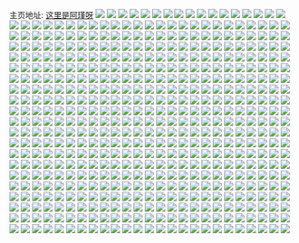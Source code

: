 主页地址: [这里是阿瑾呀](https://weibo.com/u/2440406443) 
![](https://wx4.sinaimg.cn/mw2000/9175a5ably1h9qjaaphgxj21401z44qp.jpg) 
![](https://wx4.sinaimg.cn/mw2000/9175a5ably1h9hlxcjzp9j22c0340e82.jpg) 
![](https://wx4.sinaimg.cn/mw2000/9175a5ably1h9cw4a7tyzj22dp35sb2b.jpg) 
![](https://wx4.sinaimg.cn/mw2000/9175a5ably1h9cw3baog8j22c03401kz.jpg) 
![](https://wx4.sinaimg.cn/mw2000/9175a5ably1h9cw38u7cfj22c03404qr.jpg) 
![](https://wx4.sinaimg.cn/mw2000/9175a5ably1h8oyfk7vwqj22yo1o0npe.jpg) 
![](https://wx4.sinaimg.cn/mw2000/9175a5ably1h8oyfobe2rj22yo1o07wi.jpg) 
![](https://wx4.sinaimg.cn/mw2000/9175a5ably1h7r51zdd4ej21r03401ky.jpg) 
![](https://wx4.sinaimg.cn/mw2000/9175a5ably1h7r51vxqm6j22da35sqvf.jpg) 
![](https://wx4.sinaimg.cn/mw2000/9175a5ably1h7ebsbcbvcj235s23ugoj.jpg) 
![](https://wx4.sinaimg.cn/mw2000/9175a5ably1h7ebsinon4j223u35s43u.jpg) 
![](https://wx4.sinaimg.cn/mw2000/9175a5ably1h7ebzc4gy9j235s23ugwh.jpg) 
![](https://wx4.sinaimg.cn/mw2000/9175a5ably1h7ebsdkpk8j235s23utbr.jpg) 
![](https://wx4.sinaimg.cn/mw2000/9175a5ably1h7ebtlmvvgj23402c0e84.jpg) 
![](https://wx4.sinaimg.cn/mw2000/9175a5ably1h7ebsg6fj4j235s23u0wu.jpg) 
![](https://wx4.sinaimg.cn/mw2000/9175a5ably1h7ebxydqyoj20u00u00uo.jpg) 
![](https://wx4.sinaimg.cn/mw2000/9175a5ably1h7ebtpswoxj21r0340u0x.jpg) 
![](https://wx4.sinaimg.cn/mw2000/9175a5ably1h7ebtjln3sj21l72tpe81.jpg) 
![](https://wx4.sinaimg.cn/mw2000/9175a5ably1h7a6m4lmlsj21qz33yhdu.jpg) 
![](https://wx4.sinaimg.cn/mw2000/9175a5ably1h7a6m2syb5j23402c04qq.jpg) 
![](https://wx4.sinaimg.cn/mw2000/9175a5ably1h7a6m7h8w2j20cn0fo0tz.jpg) 
![](https://wx4.sinaimg.cn/mw2000/9175a5ably1h7a6m75bpjj22dc35su0x.jpg) 
![](https://wx4.sinaimg.cn/mw2000/9175a5ably1h7bdt0252nj23402c0x6q.jpg) 
![](https://wx4.sinaimg.cn/mw2000/9175a5ably1h7a6m84d3qj23401r0qv5.jpg) 
![](https://wx4.sinaimg.cn/mw2000/9175a5ably1h7a6m8k8u3j20v91i9121.jpg) 
![](https://wx4.sinaimg.cn/mw2000/9175a5ably1h7a6mac1cij22yo1o0nah.jpg) 
![](https://wx4.sinaimg.cn/mw2000/9175a5ably1h7a6mb2zp0j21r0340hdu.jpg) 
![](https://wx4.sinaimg.cn/mw2000/9175a5ably1h7bdaouq0gj21pl31j7wi.jpg) 
![](https://wx4.sinaimg.cn/mw2000/9175a5ably1h7a6me14evj21o02yoqfg.jpg) 
![](https://wx4.sinaimg.cn/mw2000/9175a5ably1h7a6mevlkyj21o02yokjm.jpg) 
![](https://wx4.sinaimg.cn/mw2000/9175a5ably1h6j1ytpu5gj21r0340e83.jpg) 
![](https://wx4.sinaimg.cn/mw2000/9175a5ably1h6j1ys3p3aj21kz0t6gve.jpg) 
![](https://wx4.sinaimg.cn/mw2000/9175a5ably1h6j1yvnappj22r422c7wj.jpg) 
![](https://wx4.sinaimg.cn/mw2000/9175a5ably1h60dd7qzfzj21400u0tvj.jpg) 
![](https://wx4.sinaimg.cn/mw2000/9175a5ably1h60clb55ooj20u00jygqo.jpg) 
![](https://wx4.sinaimg.cn/mw2000/9175a5ably1h60dabykfaj20o20ept8z.jpg) 
![](https://wx4.sinaimg.cn/mw2000/9175a5ably1h540n9v6rwj22a52a5npe.jpg) 
![](https://wx4.sinaimg.cn/mw2000/9175a5ably1h540n93wtcj2236236b2a.jpg) 
![](https://wx4.sinaimg.cn/mw2000/9175a5ably1h2vj35nkfvj23402c0e83.jpg) 
![](https://wx4.sinaimg.cn/mw2000/9175a5ably1h2vj3a0zixj21r0340hdu.jpg) 
![](https://wx4.sinaimg.cn/mw2000/9175a5ably1h2vj3befaaj23401r0npe.jpg) 
![](https://wx4.sinaimg.cn/mw2000/9175a5ably1h2vj3cce0uj23401r0e82.jpg) 
![](https://wx4.sinaimg.cn/mw2000/9175a5ably1h2iin2co3pj233223ox6p.jpg) 
![](https://wx4.sinaimg.cn/mw2000/9175a5ably1h2iin5bqc6j21sm10cnjx.jpg) 
![](https://wx4.sinaimg.cn/mw2000/9175a5ably1h0vjqnbj7dj23401r0x6r.jpg) 
![](https://wx4.sinaimg.cn/mw2000/9175a5ably1h0nqjua0k8j21hc0u0k29.jpg) 
![](https://wx4.sinaimg.cn/mw2000/9175a5ably1gylftzjcrsj22zg28lu10.jpg) 
![](https://wx4.sinaimg.cn/mw2000/9175a5ably1gylbhzynd7j23401r0npe.jpg) 
![](https://wx4.sinaimg.cn/mw2000/9175a5ably1gypscirjafj21xa340x6r.jpg) 
![](https://wx4.sinaimg.cn/mw2000/9175a5ably1gynmbuias8j215u1vohdt.jpg) 
![](https://wx4.sinaimg.cn/mw2000/9175a5ably1gynmd14kp2j215u1vokjl.jpg) 
![](https://wx4.sinaimg.cn/mw2000/9175a5ably1gynmdlsookj22yo1o0e83.jpg) 
![](https://wx4.sinaimg.cn/mw2000/9175a5ably1gynmdmgf41j21471x84qp.jpg) 
![](https://wx4.sinaimg.cn/mw2000/9175a5ably1gynmdjiqopj22mf2y7u10.jpg) 
![](https://wx4.sinaimg.cn/mw2000/9175a5ably1gypsfkia76j20u02ui7wh.jpg) 
![](https://wx4.sinaimg.cn/mw2000/9175a5abgy1gxpkr7ref5j22yo1o0x6p.jpg) 
![](https://wx4.sinaimg.cn/mw2000/9175a5abgy1gxps887e53j22c0340u0y.jpg) 
![](https://wx4.sinaimg.cn/mw2000/9175a5abgy1gxpsu73e4ij23401r0e81.jpg) 
![](https://wx4.sinaimg.cn/mw2000/9175a5ably1gx9tgmrt09j21lm2nmnpe.jpg) 
![](https://wx4.sinaimg.cn/mw2000/9175a5ably1gx9tlbarm1j21jh2qm4qq.jpg) 
![](https://wx4.sinaimg.cn/mw2000/9175a5ably1gx7jsfoozhj22c033zqv8.jpg) 
![](https://wx4.sinaimg.cn/mw2000/9175a5ably1gx7jstkdy9j22c0340hdw.jpg) 
![](https://wx4.sinaimg.cn/mw2000/9175a5ably1gx7jt18101j235s1s11kz.jpg) 
![](https://wx4.sinaimg.cn/mw2000/9175a5ably1gx7jsxp9hmj235s1s1e83.jpg) 
![](https://wx4.sinaimg.cn/mw2000/9175a5ably1gx7jtm3cpaj235s1s1kjn.jpg) 
![](https://wx4.sinaimg.cn/mw2000/9175a5ably1gx7jtfn4skj235s1s1npf.jpg) 
![](https://wx4.sinaimg.cn/mw2000/9175a5ably1gx7jt534gaj235s1s1qv7.jpg) 
![](https://wx4.sinaimg.cn/mw2000/9175a5ably1gx7jszaqgdj235s1s1qv6.jpg) 
![](https://wx4.sinaimg.cn/mw2000/9175a5ably1gx7jt305dyj235s1s1x6r.jpg) 
![](https://wx4.sinaimg.cn/mw2000/9175a5ably1gx7juaxmzlj24tc2pk4qs.jpg) 
![](https://wx4.sinaimg.cn/mw2000/9175a5ably1gx7jt8zbx5j24tc2pke84.jpg) 
![](https://wx4.sinaimg.cn/mw2000/9175a5ably1gx7jvrpdk8j23402c0b2d.jpg) 
![](https://wx4.sinaimg.cn/mw2000/9175a5ably1gwyb3vvdeaj22c0340x6q.jpg) 
![](https://wx4.sinaimg.cn/mw2000/9175a5ably1gwyb3ps7glj22c03401kz.jpg) 
![](https://wx4.sinaimg.cn/mw2000/9175a5ably1gwyb3rs35fj22c0340npe.jpg) 
![](https://wx4.sinaimg.cn/mw2000/9175a5ably1gwyb3tegpyj22o9207qv5.jpg) 
![](https://wx4.sinaimg.cn/mw2000/9175a5ably1gwflteg0ptj22yo1o0npf.jpg) 
![](https://wx4.sinaimg.cn/mw2000/9175a5ably1gwfltnhbnpj22yo1o0b2b.jpg) 
![](https://wx4.sinaimg.cn/mw2000/9175a5ably1gwfltug4hxj22yo1o0b2b.jpg) 
![](https://wx4.sinaimg.cn/mw2000/9175a5ably1gwflu577iwj22yo1o0qv7.jpg) 
![](https://wx4.sinaimg.cn/mw2000/9175a5ably1gwflua8vjcj21o01o04qq.jpg) 
![](https://wx4.sinaimg.cn/mw2000/9175a5ably1gwflutd3boj22c0340b2c.jpg) 
![](https://wx4.sinaimg.cn/mw2000/9175a5ably1gw6x9xblg5j22yo1o0e83.jpg) 
![](https://wx4.sinaimg.cn/mw2000/9175a5ably1gw6x9d3g8aj222o340u0z.jpg) 
![](https://wx4.sinaimg.cn/mw2000/9175a5ably1gw6xa43rnbj22yo1o0u0y.jpg) 
![](https://wx4.sinaimg.cn/mw2000/9175a5ably1gw6xalhdfwj224e25qkjm.jpg) 
![](https://wx4.sinaimg.cn/mw2000/002F9Hcfly1gv6k65gsvhj61hc0u0tk202.jpg) 
![](https://wx4.sinaimg.cn/mw2000/002F9Hcfly1gv6k66u94ej61hc0u07ex02.jpg) 
![](https://wx4.sinaimg.cn/mw2000/002F9Hcfly1gv6k694osfj60u01hcwuu02.jpg) 
![](https://wx4.sinaimg.cn/mw2000/002F9Hcfly1gv6k6daoxfj61hc0u0duc02.jpg) 
![](https://wx4.sinaimg.cn/mw2000/002F9Hcfly1gv6k6ac9i9j61cr0u0h5c02.jpg) 
![](https://wx4.sinaimg.cn/mw2000/002F9Hcfly1gv6k6f6ww4j61hc0u0k5w02.jpg) 
![](https://wx4.sinaimg.cn/mw2000/002F9Hcfly1gv6k6h74vtj61hc0u0al602.jpg) 
![](https://wx4.sinaimg.cn/mw2000/002F9Hcfly1gv6k6iwwzuj61hc0u0qiz02.jpg) 
![](https://wx4.sinaimg.cn/mw2000/002F9Hcfly1gv6k6avilij61hc0u0n4w02.jpg) 
![](https://wx4.sinaimg.cn/mw2000/002F9Hcfly1guvf3zrw58j60u0140qhe02.jpg) 
![](https://wx4.sinaimg.cn/mw2000/002F9Hcfly1guvf41dq8zj60u01404ar02.jpg) 
![](https://wx4.sinaimg.cn/mw2000/002F9Hcfly1guvf457llfj60u0140gxo02.jpg) 
![](https://wx4.sinaimg.cn/mw2000/002F9Hcfly1guvf4602nlj60u00zatn702.jpg) 
![](https://wx4.sinaimg.cn/mw2000/002F9Hcfly1guvf4845o1j61760u0gyo02.jpg) 
![](https://wx4.sinaimg.cn/mw2000/002F9Hcfly1guvf4gb69cj61hc0u0anh02.jpg) 
![](https://wx4.sinaimg.cn/mw2000/002F9Hcfly1gut5u9352rj63401r0hdu02.jpg) 
![](https://wx4.sinaimg.cn/mw2000/002F9Hcfly1gut5uyz2dlj61r0340kjn02.jpg) 
![](https://wx4.sinaimg.cn/mw2000/002F9Hcfly1gut5uby3r8j60o01hch4y02.jpg) 
![](https://wx4.sinaimg.cn/mw2000/002F9Hcfly1gut5v3fqixj63401r0b2a02.jpg) 
![](https://wx4.sinaimg.cn/mw2000/002F9Hcfly1gurn01sobpj60u00u0wlc02.jpg) 
![](https://wx4.sinaimg.cn/mw2000/002F9Hcfly1guklsiuftbj61kw0w04qp02.jpg) 
![](https://wx4.sinaimg.cn/mw2000/002F9Hcfly1guklsxwacgj61kw0w04qp02.jpg) 
![](https://wx4.sinaimg.cn/mw2000/002F9Hcfly1guklsoybkbj61kw0w0b0602.jpg) 
![](https://wx4.sinaimg.cn/mw2000/002F9Hcfly1guklso1h3kj61kw0w01kx02.jpg) 
![](https://wx4.sinaimg.cn/mw2000/002F9Hcfly1guklsk0ft6j61kw0w0x2o02.jpg) 
![](https://wx4.sinaimg.cn/mw2000/002F9Hcfly1guklsm070lj61kw0w04o902.jpg) 
![](https://wx4.sinaimg.cn/mw2000/002F9Hcfly1guklt23g9vj60w01kwdzb02.jpg) 
![](https://wx4.sinaimg.cn/mw2000/002F9Hcfly1guklssjzrpj63401h0kjm02.jpg) 
![](https://wx4.sinaimg.cn/mw2000/002F9Hcfly1guklshc4c1j61kw0w07pe02.jpg) 
![](https://wx4.sinaimg.cn/mw2000/002F9Hcfly1guklsmqqrxj60w01kw1kx02.jpg) 
![](https://wx4.sinaimg.cn/mw2000/002F9Hcfly1guklsul6fpj61kw0w04qp02.jpg) 
![](https://wx4.sinaimg.cn/mw2000/002F9Hcfly1guklsvpoc4j61kw0w01kx02.jpg) 
![](https://wx4.sinaimg.cn/mw2000/002F9Hcfly1guklswv3ryj61kw0w01kx02.jpg) 
![](https://wx4.sinaimg.cn/mw2000/002F9Hcfly1guklsysazdj60ur1iokfk02.jpg) 
![](https://wx4.sinaimg.cn/mw2000/002F9Hcfly1guklt0bhicj61kw0w07wh02.jpg) 
![](https://wx4.sinaimg.cn/mw2000/002F9Hcfly1guklt8mbntj630m1p3u0z02.jpg) 
![](https://wx4.sinaimg.cn/mw2000/002F9Hcfly1gu02vnqdcoj62c02c0hdu02.jpg) 
![](https://wx4.sinaimg.cn/mw2000/9175a5ably1gthastw92ej20u00u0do4.jpg) 
![](https://wx4.sinaimg.cn/mw2000/9175a5ably1gthasuyry7j20u00u012x.jpg) 
![](https://wx4.sinaimg.cn/mw2000/9175a5ably1gtdbdd44iwj22d1340npg.jpg) 
![](https://wx4.sinaimg.cn/mw2000/9175a5ably1gtdbdiesh2j21r0340kjm.jpg) 
![](https://wx4.sinaimg.cn/mw2000/9175a5ably1gtdbelr01ej22bb2bbhdu.jpg) 
![](https://wx4.sinaimg.cn/mw2000/9175a5ably1gtdber5xduj23401r0u0y.jpg) 
![](https://wx4.sinaimg.cn/mw2000/9175a5ably1gtdbchx2mfj22bd2bdkbs.jpg) 
![](https://wx4.sinaimg.cn/mw2000/9175a5ably1gtdbeu9d4ej23401r0b29.jpg) 
![](https://wx4.sinaimg.cn/mw2000/9175a5ably1gtdbge8n9pj22c0340x6p.jpg) 
![](https://wx4.sinaimg.cn/mw2000/9175a5ably1gtdbeevrzuj223t35sb2c.jpg) 
![](https://wx4.sinaimg.cn/mw2000/9175a5ably1gtdbg99v43j2340340kjo.jpg) 
![](https://wx4.sinaimg.cn/mw2000/9175a5ably1gt0ic0f619j22lv35s7wi.jpg) 
![](https://wx4.sinaimg.cn/mw2000/9175a5ably1gt0ibeegx7j22ke340hdu.jpg) 
![](https://wx4.sinaimg.cn/mw2000/9175a5ably1gt0iakrmfsj22ke3404qq.jpg) 
![](https://wx4.sinaimg.cn/mw2000/9175a5ably1gsz6ffbuvsj2340340kjo.jpg) 
![](https://wx4.sinaimg.cn/mw2000/9175a5ably1gsofi7rsgxj22yo1o0qv7.jpg) 
![](https://wx4.sinaimg.cn/mw2000/9175a5ably1gsjdxodil7j23401r0u0x.jpg) 
![](https://wx4.sinaimg.cn/mw2000/9175a5ably1gsjdxmyatfj23401r04qq.jpg) 
![](https://wx4.sinaimg.cn/mw2000/9175a5ably1gs2wthmln8j22bb332u11.jpg) 
![](https://wx4.sinaimg.cn/mw2000/9175a5ably1gs2wtke775j22bb332kjr.jpg) 
![](https://wx4.sinaimg.cn/mw2000/9175a5ably1gs2wtl70fyj20u0140tmz.jpg) 
![](https://wx4.sinaimg.cn/mw2000/9175a5ably1gs2wtmnftfj22rr1uihdx.jpg) 
![](https://wx4.sinaimg.cn/mw2000/9175a5ably1gs2wteupsxj22bb332u14.jpg) 
![](https://wx4.sinaimg.cn/mw2000/9175a5ably1gs2wtpqcahj23332bbnpj.jpg) 
![](https://wx4.sinaimg.cn/mw2000/9175a5ably1gs2wwnijyqj22c0340he7.jpg) 
![](https://wx4.sinaimg.cn/mw2000/9175a5ably1gs2wwilqsij22c0340e8h.jpg) 
![](https://wx4.sinaimg.cn/mw2000/9175a5ably1gs2wx75ruxj22bb332hdx.jpg) 
![](https://wx4.sinaimg.cn/mw2000/9175a5ably1gruscxivlwj21hc0u044b.jpg) 
![](https://wx4.sinaimg.cn/mw2000/9175a5ably1grd2qx8cb1j21hc0u0k3v.jpg) 
![](https://wx4.sinaimg.cn/mw2000/002F9Hcfly1grd2r2x7m1j61hc0u045x02.jpg) 
![](https://wx4.sinaimg.cn/mw2000/9175a5ably1grd2r3rs4uj21hc0u0dsz.jpg) 
![](https://wx4.sinaimg.cn/mw2000/9175a5ably1grd2tlpexyj20u0140qce.jpg) 
![](https://wx4.sinaimg.cn/mw2000/002F9Hcfly1gr42yxkxm7j60ao0bowfo02.jpg) 
![](https://wx4.sinaimg.cn/mw2000/9175a5ably1gqyimeiojhj22c03407wj.jpg) 
![](https://wx4.sinaimg.cn/mw2000/9175a5ably1gqyim5juo8j22c02x01ky.jpg) 
![](https://wx4.sinaimg.cn/mw2000/9175a5ably1gqrkfhjvejj22wf2aqhdu.jpg) 
![](https://wx4.sinaimg.cn/mw2000/9175a5ably1gqqdbvoevmj20qg13z7wh.jpg) 
![](https://wx4.sinaimg.cn/mw2000/9175a5ably1gqmtgx02z1j22c0340b2i.jpg) 
![](https://wx4.sinaimg.cn/mw2000/9175a5ably1ggyqsg70g1j219a0tynpd.jpg) 
![](https://wx4.sinaimg.cn/mw2000/9175a5ably1ggyqunkz9rj20u0134e82.jpg) 
![](https://wx4.sinaimg.cn/mw2000/9175a5abgy1gf14p4f2f4j23401r04qs.jpg) 
![](https://wx4.sinaimg.cn/mw2000/9175a5ably1ged75qj56fj23401r0qv5.jpg) 
![](https://wx4.sinaimg.cn/mw2000/9175a5ably1ged75ss2tbj21r03407wi.jpg) 
![](https://wx4.sinaimg.cn/mw2000/9175a5ably1ged75uhnryj23401r0kjm.jpg) 
![](https://wx4.sinaimg.cn/mw2000/9175a5ably1ged75x9gqqj22yo1o0x6p.jpg) 
![](https://wx4.sinaimg.cn/mw2000/9175a5ably1ged75w1pcbj21r03404qq.jpg) 
![](https://wx4.sinaimg.cn/mw2000/9175a5ably1ged75yahzuj21o02yox6p.jpg) 
![](https://wx4.sinaimg.cn/mw2000/9175a5ably1ged75zeb8zj21r03407wi.jpg) 
![](https://wx4.sinaimg.cn/mw2000/9175a5ably1ged7bqbal4j20v91vonpi.jpg) 
![](https://wx4.sinaimg.cn/mw2000/9175a5ably1ged761h0gkj23401r0x6q.jpg) 
![](https://wx4.sinaimg.cn/mw2000/9175a5ably1ged7bktuzmj21r0340x6q.jpg) 
![](https://wx4.sinaimg.cn/mw2000/9175a5abgy1gdi1ne8713j22iz1f64qp.jpg) 
![](https://wx4.sinaimg.cn/mw2000/9175a5abgy1gdi1neu77lj20v90hl78a.jpg) 
![](https://wx4.sinaimg.cn/mw2000/9175a5abgy1gdi1nf9rk1j20v90hlae2.jpg) 
![](https://wx4.sinaimg.cn/mw2000/9175a5abgy1gdi1nftgvgj20v90hi0wx.jpg) 
![](https://wx4.sinaimg.cn/mw2000/9175a5abgy1gcwqs50oqtj23401r0x6q.jpg) 
![](https://wx4.sinaimg.cn/mw2000/9175a5abgy1gcmsasr6gfj20v90hmdno.jpg) 
![](https://wx4.sinaimg.cn/mw2000/9175a5abgy1gc3638g17qj21nl27hu0y.jpg) 
![](https://wx4.sinaimg.cn/mw2000/9175a5abgy1gc3632cqb2j22c03401ky.jpg) 
![](https://wx4.sinaimg.cn/mw2000/9175a5abgy1gc36352levj22c0340qv7.jpg) 
![](https://wx4.sinaimg.cn/mw2000/9175a5abgy1gc3636zt5fj22c0340x6p.jpg) 
![](https://wx4.sinaimg.cn/mw2000/9175a5abgy1gbsuvnicdrj22c02c0npe.jpg) 
![](https://wx4.sinaimg.cn/mw2000/9175a5abgy1gbsutz75kjj20v913ik2y.jpg) 
![](https://wx4.sinaimg.cn/mw2000/9175a5abgy1gbsuu086s0j21401o07wh.jpg) 
![](https://wx4.sinaimg.cn/mw2000/9175a5abgy1gbqeuxfrsgj233m1qs1kz.jpg) 
![](https://wx4.sinaimg.cn/mw2000/9175a5abgy1gbqeuvy4ddj21zk149hdv.jpg) 
![](https://wx4.sinaimg.cn/mw2000/9175a5abgy1gbqeuu8yq8j23282ao4qr.jpg) 
![](https://wx4.sinaimg.cn/mw2000/9175a5abgy1gbj5iz4bwfj23401r0npf.jpg) 
![](https://wx4.sinaimg.cn/mw2000/9175a5abgy1gbj5ix6yb3j23401r0x6t.jpg) 
![](https://wx4.sinaimg.cn/mw2000/9175a5abgy1gbj5n37fhwj20lx0kwtaq.jpg) 
![](https://wx4.sinaimg.cn/mw2000/9175a5abgy1gbj5iv1mv7j22ud267kjm.jpg) 
![](https://wx4.sinaimg.cn/mw2000/9175a5abgy1gbj5j0wob1j22c02c0qv6.jpg) 
![](https://wx4.sinaimg.cn/mw2000/9175a5abgy1gbj5nxfnjuj22c02c04qq.jpg) 
![](https://wx4.sinaimg.cn/mw2000/9175a5abgy1gbg3v23u35j23401r0npd.jpg) 
![](https://wx4.sinaimg.cn/mw2000/9175a5abgy1gbg3uxos4tj22zu1mt7wh.jpg) 
![](https://wx4.sinaimg.cn/mw2000/9175a5abgy1gbg3uzcmgmj23401r0kjm.jpg) 
![](https://wx4.sinaimg.cn/mw2000/9175a5abgy1gbg3v0yvl9j23401r07wi.jpg) 
![](https://wx4.sinaimg.cn/mw2000/9175a5ably1gb7uz7ao9bj20u01hcqig.jpg) 
![](https://wx4.sinaimg.cn/mw2000/9175a5abgy1galwfkth9aj20v912yb2a.jpg) 
![](https://wx4.sinaimg.cn/mw2000/9175a5abgy1gajduw54l5j22c02x0qv5.jpg) 
![](https://wx4.sinaimg.cn/mw2000/9175a5abgy1gajduxpzagj21ca1sg4qr.jpg) 
![](https://wx4.sinaimg.cn/mw2000/9175a5abgy1gajduyp2fdj21w01w0hdt.jpg) 
![](https://wx4.sinaimg.cn/mw2000/9175a5abgy1gajduzgd52j20u018wk23.jpg) 
![](https://wx4.sinaimg.cn/mw2000/9175a5abgy1gajdv0hi4lj20tw140hdt.jpg) 
![](https://wx4.sinaimg.cn/mw2000/9175a5abgy1gajdxb5a4kj22ig1dyx6q.jpg) 
![](https://wx4.sinaimg.cn/mw2000/9175a5abgy1gajdx9jyu1j23401r0kjm.jpg) 
![](https://wx4.sinaimg.cn/mw2000/9175a5abgy1gajdxe9c2pj22yo1o04qq.jpg) 
![](https://wx4.sinaimg.cn/mw2000/9175a5abgy1gajdxc67p2j22yo1o0qv5.jpg) 
![](https://wx4.sinaimg.cn/mw2000/9175a5abgy1gagror7t68j21x01621kx.jpg) 
![](https://wx4.sinaimg.cn/mw2000/9175a5abgy1gagrostnu9j230m29ge82.jpg) 
![](https://wx4.sinaimg.cn/mw2000/9175a5abgy1gagrp2badjj23401r0qv6.jpg) 
![](https://wx4.sinaimg.cn/mw2000/9175a5abgy1gagrq5srabj21p230knpd.jpg) 
![](https://wx4.sinaimg.cn/mw2000/9175a5abgy1gagrov6ejcj23401r0hdw.jpg) 
![](https://wx4.sinaimg.cn/mw2000/9175a5abgy1gagrp341z0j20v90hm44k.jpg) 
![](https://wx4.sinaimg.cn/mw2000/9175a5abgy1gagroxydabj22hq1nznpe.jpg) 
![](https://wx4.sinaimg.cn/mw2000/9175a5abgy1gagrozl7s3j22c03404qq.jpg) 
![](https://wx4.sinaimg.cn/mw2000/9175a5abgy1gagrzf1gbmj21hn1v3nea.jpg) 
![](https://wx4.sinaimg.cn/mw2000/9175a5abgy1g9vortzy58j20v91vo7wk.jpg) 
![](https://wx4.sinaimg.cn/mw2000/9175a5abgy1g9vorvz25ej20v91vo4qs.jpg) 
![](https://wx4.sinaimg.cn/mw2000/9175a5abgy1g9stxsm246j20u00gddgy.jpg) 
![](https://wx4.sinaimg.cn/mw2000/9175a5abgy1g9qu052u99j22jm1u21ky.jpg) 
![](https://wx4.sinaimg.cn/mw2000/9175a5abgy1g94ywsw7umj23401r0x6q.jpg) 
![](https://wx4.sinaimg.cn/mw2000/9175a5abgy1g90611o1x1j256o3fnheb.jpg) 
![](https://wx4.sinaimg.cn/mw2000/9175a5abgy1g9060ozlrbj256o3fn1lb.jpg) 
![](https://wx4.sinaimg.cn/mw2000/9175a5abgy1g9060t7xzzj249j2pbx6v.jpg) 
![](https://wx4.sinaimg.cn/mw2000/9175a5abgy1g9060uysaxj21sb3jt7wi.jpg) 
![](https://wx4.sinaimg.cn/mw2000/9175a5abgy1g9061kt02ij23401r0qou.jpg) 
![](https://wx4.sinaimg.cn/mw2000/9175a5abgy1g9060w9ic5j21s93jxe82.jpg) 
![](https://wx4.sinaimg.cn/mw2000/9175a5abgy1g906189edbj256o3fn4r7.jpg) 
![](https://wx4.sinaimg.cn/mw2000/9175a5abgy1g9061ddz8ej256o3fn1la.jpg) 
![](https://wx4.sinaimg.cn/mw2000/9175a5abgy1g9061j16zuj256o3fnhe5.jpg) 
![](https://wx4.sinaimg.cn/mw2000/9175a5abgy1g9061qw0qrj23401r0b2e.jpg) 
![](https://wx4.sinaimg.cn/mw2000/9175a5abgy1g9061sv0gpj23401r0kjm.jpg) 
![](https://wx4.sinaimg.cn/mw2000/9175a5abgy1g9061o6vooj23401r0x6q.jpg) 
![](https://wx4.sinaimg.cn/mw2000/9175a5abgy1g9061mfc89j23401r0qv7.jpg) 
![](https://wx4.sinaimg.cn/mw2000/9175a5abgy1g9062136s7j23401r0npe.jpg) 
![](https://wx4.sinaimg.cn/mw2000/9175a5abgy1g9061u9kotj22tk206b2a.jpg) 
![](https://wx4.sinaimg.cn/mw2000/9175a5abgy1g9061ynezjj22yo1o07wi.jpg) 
![](https://wx4.sinaimg.cn/mw2000/9175a5abgy1g9061vu8h0j22yo1o0qv6.jpg) 
![](https://wx4.sinaimg.cn/mw2000/9175a5abgy1g9061xeubyj22yo1o04qq.jpg) 
![](https://wx4.sinaimg.cn/mw2000/9175a5abgy1g8uk1ibu9nj23401r0u0y.jpg) 
![](https://wx4.sinaimg.cn/mw2000/9175a5abgy1g8uk1j6ihhj21r03407wh.jpg) 
![](https://wx4.sinaimg.cn/mw2000/9175a5abgy1g8uk1kvv6hj23401r0kjm.jpg) 
![](https://wx4.sinaimg.cn/mw2000/9175a5abgy1g8t599iouxj23402c0hdv.jpg) 
![](https://wx4.sinaimg.cn/mw2000/9175a5abgy1g8t59bjfosj23402c0x6r.jpg) 
![](https://wx4.sinaimg.cn/mw2000/9175a5abgy1g8t59cxbcqj22zv28wkjm.jpg) 
![](https://wx4.sinaimg.cn/mw2000/9175a5abgy1g8t59g96nzj21r026zb2a.jpg) 
![](https://wx4.sinaimg.cn/mw2000/9175a5abgy1g8t5amv59zj21hc0u0b2a.jpg) 
![](https://wx4.sinaimg.cn/mw2000/9175a5abgy1g8t59f4uqhj23401r0kjm.jpg) 
![](https://wx4.sinaimg.cn/mw2000/9175a5abgy1g8t59h663sj23401r0npd.jpg) 
![](https://wx4.sinaimg.cn/mw2000/9175a5abgy1g8t59hwu5nj23401r04qp.jpg) 
![](https://wx4.sinaimg.cn/mw2000/9175a5abgy1g8t59jx7sej23401r0b2c.jpg) 
![](https://wx4.sinaimg.cn/mw2000/9175a5ably1g8kt3eem6bj21400u0du0.jpg) 
![](https://wx4.sinaimg.cn/mw2000/9175a5ably1g8kt3f4fzij20u0140do5.jpg) 
![](https://wx4.sinaimg.cn/mw2000/9175a5ably1g8kt4wx5z5j20ku0fcn1s.jpg) 
![](https://wx4.sinaimg.cn/mw2000/9175a5abgy1g8ixdwfk47j23401r0npg.jpg) 
![](https://wx4.sinaimg.cn/mw2000/9175a5abgy1g8ixdt2l01j22c0340kjl.jpg) 
![](https://wx4.sinaimg.cn/mw2000/9175a5ably1g8eru4fc0gj20u0140n5u.jpg) 
![](https://wx4.sinaimg.cn/mw2000/9175a5abgy1g827yiwn26j21920u016c.jpg) 
![](https://wx4.sinaimg.cn/mw2000/9175a5abgy1g827yjiyhbj213y0u0tgn.jpg) 
![](https://wx4.sinaimg.cn/mw2000/9175a5abgy1g827yjwocyj20hs0m70u9.jpg) 
![](https://wx4.sinaimg.cn/mw2000/9175a5abgy1g827yi86htj213016uk1t.jpg) 
![](https://wx4.sinaimg.cn/mw2000/9175a5abgy1g7t8xs3ct7j21w02iokjl.jpg) 
![](https://wx4.sinaimg.cn/mw2000/9175a5abgy1g7t94s2uvtj21g20yhqbr.jpg) 
![](https://wx4.sinaimg.cn/mw2000/9175a5abgy1g6mdbvlnnrj21o01o0npd.jpg) 
![](https://wx4.sinaimg.cn/mw2000/9175a5abgy1g6mdbwp4kfj21o01o0qv5.jpg) 
![](https://wx4.sinaimg.cn/mw2000/9175a5abgy1g6mdc00tjrj21o01o04qp.jpg) 
![](https://wx4.sinaimg.cn/mw2000/9175a5abgy1g6mdbxp0moj22801o0kjl.jpg) 
![](https://wx4.sinaimg.cn/mw2000/9175a5abgy1g6mdbun2c6j22801o01ky.jpg) 
![](https://wx4.sinaimg.cn/mw2000/9175a5abgy1g6mdbz5vuvj21sg1cc000.jpg) 
![](https://wx4.sinaimg.cn/mw2000/9175a5ably1g6deoijlejj20u00u0gtm.jpg) 
![](https://wx4.sinaimg.cn/mw2000/9175a5ably1g6deofhxzvj20u00u047t.jpg) 
![](https://wx4.sinaimg.cn/mw2000/9175a5ably1g6deoramitj20u00u0woa.jpg) 
![](https://wx4.sinaimg.cn/mw2000/9175a5ably1g6dep5bvzyj20u00u0wn0.jpg) 
![](https://wx4.sinaimg.cn/mw2000/9175a5ably1g6depd9s8bj20u00u0dte.jpg) 
![](https://wx4.sinaimg.cn/mw2000/9175a5ably1g6dep0ngfwj20u01401ak.jpg) 
![](https://wx4.sinaimg.cn/mw2000/9175a5ably1g6depguznwj20da0jtmzi.jpg) 
![](https://wx4.sinaimg.cn/mw2000/9175a5ably1g6depjw8p7j20da0jtacg.jpg) 
![](https://wx4.sinaimg.cn/mw2000/9175a5ably1g6depkx2hfj20da0jtdi9.jpg) 
![](https://wx4.sinaimg.cn/mw2000/9175a5abgy1g61hnppylij22o82o8npd.jpg) 
![](https://wx4.sinaimg.cn/mw2000/9175a5abgy1g5w0ltivg9j23402c0u0x.jpg) 
![](https://wx4.sinaimg.cn/mw2000/9175a5abgy1g5w0luxnl4j22tq248x6p.jpg) 
![](https://wx4.sinaimg.cn/mw2000/9175a5abgy1g5w0lwv1k2j23402c07wi.jpg) 
![](https://wx4.sinaimg.cn/mw2000/9175a5abgy1g5w0lzhg77j22c03404qr.jpg) 
![](https://wx4.sinaimg.cn/mw2000/9175a5abgy1g5w0m1xaaij23402c0u0y.jpg) 
![](https://wx4.sinaimg.cn/mw2000/9175a5abgy1g5w0m31glkj225w1mc4qp.jpg) 
![](https://wx4.sinaimg.cn/mw2000/9175a5abgy1g5w0m67zi0j23402c0hdw.jpg) 
![](https://wx4.sinaimg.cn/mw2000/9175a5abgy1g5w0m98uf2j22c03404qs.jpg) 
![](https://wx4.sinaimg.cn/mw2000/9175a5abgy1g5w0mmvruoj22c0340hdv.jpg) 
![](https://wx4.sinaimg.cn/mw2000/9175a5ably1g5rc0n34yoj21410u0djm.jpg) 
![](https://wx4.sinaimg.cn/mw2000/9175a5abgy1g5q1wpn3whj20ku0gyn5x.jpg) 
![](https://wx4.sinaimg.cn/mw2000/9175a5abgy1g5q1wodiq7j219ocn01lf.jpg) 
![](https://wx4.sinaimg.cn/mw2000/9175a5abgy1g5q1wquro7j23402c01l0.jpg) 
![](https://wx4.sinaimg.cn/mw2000/9175a5abgy1g5ghgvnvn7j21z4140nmq.jpg) 
![](https://wx4.sinaimg.cn/mw2000/9175a5abgy1g5ghi5januj21z41401if.jpg) 
![](https://wx4.sinaimg.cn/mw2000/9175a5abgy1g5ghgwtwrrj23402c0hdu.jpg) 
![](https://wx4.sinaimg.cn/mw2000/9175a5abgy1g5ghh23twoj22c0340hdu.jpg) 
![](https://wx4.sinaimg.cn/mw2000/9175a5abgy1g5ghgyi3jxj23402c0kjn.jpg) 
![](https://wx4.sinaimg.cn/mw2000/9175a5abgy1g5ghgvza2jj21sg1cch8f.jpg) 
![](https://wx4.sinaimg.cn/mw2000/9175a5abgy1g5ghgzcshcj23402c0b2a.jpg) 
![](https://wx4.sinaimg.cn/mw2000/9175a5abgy1g5ghh177ejj23402c0b2a.jpg) 
![](https://wx4.sinaimg.cn/mw2000/9175a5abgy1g5ghh0a46ij22tq248x6p.jpg) 
![](https://wx4.sinaimg.cn/mw2000/9175a5abgy1g5by5v7qyaj20u0140e81.jpg) 
![](https://wx4.sinaimg.cn/mw2000/9175a5abgy1g54fcle45fj22ds1sgkjl.jpg) 
![](https://wx4.sinaimg.cn/mw2000/9175a5abgy1g54fcmakb1j22ds1sgnpd.jpg) 
![](https://wx4.sinaimg.cn/mw2000/9175a5abgy1g54fco8vdhj22ds1sgnpd.jpg) 
![](https://wx4.sinaimg.cn/mw2000/9175a5abgy1g54fcr130hj23402c0b29.jpg) 
![](https://wx4.sinaimg.cn/mw2000/9175a5abgy1g54ff7li5fj23402c0b2a.jpg) 
![](https://wx4.sinaimg.cn/mw2000/9175a5abgy1g54fcp9riyj22c02c0qv5.jpg) 
![](https://wx4.sinaimg.cn/mw2000/9175a5abgy1g50jiyxi36j23402c0x6q.jpg) 
![](https://wx4.sinaimg.cn/mw2000/9175a5abgy1g50jimvnw9j22c0340kjl.jpg) 
![](https://wx4.sinaimg.cn/mw2000/9175a5abgy1g50jillpn8j224p2qdhdu.jpg) 
![](https://wx4.sinaimg.cn/mw2000/9175a5abgy1g50jik71k1j22c0340qv6.jpg) 
![](https://wx4.sinaimg.cn/mw2000/9175a5abgy1g50jiqum16j22c0340qv8.jpg) 
![](https://wx4.sinaimg.cn/mw2000/9175a5abgy1g50jioao5wj22c03404qr.jpg) 
![](https://wx4.sinaimg.cn/mw2000/9175a5abgy1g50jk618agj22tq248npd.jpg) 
![](https://wx4.sinaimg.cn/mw2000/9175a5abgy1g50jiryf7pj22c0340x6q.jpg) 
![](https://wx4.sinaimg.cn/mw2000/9175a5abgy1g50jixiht8j23402c0he2.jpg) 
![](https://wx4.sinaimg.cn/mw2000/9175a5abgy1g4rox7j42wj21o02yoqv6.jpg) 
![](https://wx4.sinaimg.cn/mw2000/9175a5abgy1g4rox8k76jj21o02yo4qq.jpg) 
![](https://wx4.sinaimg.cn/mw2000/9175a5abgy1g4rox9qc2bj21o02yox6p.jpg) 
![](https://wx4.sinaimg.cn/mw2000/9175a5abgy1g4lyybbaw1j22c03407wj.jpg) 
![](https://wx4.sinaimg.cn/mw2000/9175a5abgy1g4lyymreolj22c0340npe.jpg) 
![](https://wx4.sinaimg.cn/mw2000/9175a5abgy1g4lz14jcpzj22bc334qv6.jpg) 
![](https://wx4.sinaimg.cn/mw2000/9175a5abgy1g4lyycs7rxj22c0340kjn.jpg) 
![](https://wx4.sinaimg.cn/mw2000/9175a5abgy1g4lyy6u4dfj23402c0hdu.jpg) 
![](https://wx4.sinaimg.cn/mw2000/9175a5abgy1g4lz1ywukcj22c0340u0y.jpg) 
![](https://wx4.sinaimg.cn/mw2000/9175a5abgy1g4lyy8lvo7j22zs26u4qr.jpg) 
![](https://wx4.sinaimg.cn/mw2000/9175a5abgy1g4lyy9n1pbj22c0340kjm.jpg) 
![](https://wx4.sinaimg.cn/mw2000/9175a5abgy1g4lz01zzsqj20ku112u0x.jpg) 
![](https://wx4.sinaimg.cn/mw2000/9175a5abgy1g4bjz7pqjbj22c01p3qv5.jpg) 
![](https://wx4.sinaimg.cn/mw2000/9175a5abgy1g49bg4i8onj23402c0qv6.jpg) 
![](https://wx4.sinaimg.cn/mw2000/9175a5abgy1g49bg38f1nj23402c0u0y.jpg) 
![](https://wx4.sinaimg.cn/mw2000/9175a5abgy1g470pq9vbhj20ku112e84.jpg) 
![](https://wx4.sinaimg.cn/mw2000/9175a5abgy1g3ysxi94rqj22c02c01ky.jpg) 
![](https://wx4.sinaimg.cn/mw2000/9175a5abgy1g3ysvnzagoj22c02c0npd.jpg) 
![](https://wx4.sinaimg.cn/mw2000/9175a5abgy1g3ysvphy6bj23402c0u0y.jpg) 
![](https://wx4.sinaimg.cn/mw2000/9175a5abgy1g3ysvn0p6xj21pd1ph7wh.jpg) 
![](https://wx4.sinaimg.cn/mw2000/9175a5abgy1g3ysvohrc1j20sg0sgten.jpg) 
![](https://wx4.sinaimg.cn/mw2000/9175a5abgy1g3ysvq4ebvj21911vv1kx.jpg) 
![](https://wx4.sinaimg.cn/mw2000/9175a5abgy1g3ysvv7zkxj22c02c0qv6.jpg) 
![](https://wx4.sinaimg.cn/mw2000/9175a5abgy1g3ysvl8wnrj22c02c01ky.jpg) 
![](https://wx4.sinaimg.cn/mw2000/9175a5abgy1g3ysvrdhotj22c02c0npe.jpg) 
![](https://wx4.sinaimg.cn/mw2000/9175a5abgy1g3renolnchj21sg2dsb29.jpg) 
![](https://wx4.sinaimg.cn/mw2000/9175a5abgy1g3renptvarj22482tqe82.jpg) 
![](https://wx4.sinaimg.cn/mw2000/9175a5abgy1g3renmvceuj22c0340u0y.jpg) 
![](https://wx4.sinaimg.cn/mw2000/9175a5abgy1g3renri0a7j22c03401kz.jpg) 
![](https://wx4.sinaimg.cn/mw2000/9175a5ably1g3plcojid2j20u01414co.jpg) 
![](https://wx4.sinaimg.cn/mw2000/9175a5ably1g3plcvlu32j20u1142akb.jpg) 
![](https://wx4.sinaimg.cn/mw2000/9175a5ably1g3plcqq2pmj21400u0qg8.jpg) 
![](https://wx4.sinaimg.cn/mw2000/9175a5ably1g3plcpc1udj21400u047l.jpg) 
![](https://wx4.sinaimg.cn/mw2000/9175a5ably1g3plcnb9edj21400u049h.jpg) 
![](https://wx4.sinaimg.cn/mw2000/9175a5ably1g3plcufedmj20u0140gvs.jpg) 
![](https://wx4.sinaimg.cn/mw2000/9175a5abgy1g3nyf9fqlej23401ug7wi.jpg) 
![](https://wx4.sinaimg.cn/mw2000/9175a5abgy1g3nyfa68g9j23401yuhdu.jpg) 
![](https://wx4.sinaimg.cn/mw2000/9175a5abgy1g3nyfavt4hj23401qve81.jpg) 
![](https://wx4.sinaimg.cn/mw2000/9175a5abgy1g3nyfd5t8mj21sg2dskjl.jpg) 
![](https://wx4.sinaimg.cn/mw2000/9175a5abgy1g3nyfb6e2pj20bf0i8go7.jpg) 
![](https://wx4.sinaimg.cn/mw2000/9175a5abgy1g3nyfecwskj22c02c0u0x.jpg) 
![](https://wx4.sinaimg.cn/mw2000/9175a5abgy1g3nyfbkgl9j22tq2487wh.jpg) 
![](https://wx4.sinaimg.cn/mw2000/9175a5abgy1g3nyfcdbusj23402bx4qq.jpg) 
![](https://wx4.sinaimg.cn/mw2000/9175a5abgy1g3nyf8oqhwj22nt1zp4qp.jpg) 
![](https://wx4.sinaimg.cn/mw2000/9175a5abgy1g3fo0e26l3j20ku112e82.jpg) 
![](https://wx4.sinaimg.cn/mw2000/9175a5abgy1g3fnxf6utoj23sw2iohdu.jpg) 
![](https://wx4.sinaimg.cn/mw2000/9175a5abgy1g3fnxfl92sj20ku0bq76r.jpg) 
![](https://wx4.sinaimg.cn/mw2000/9175a5abgy1g3fnxfzwm7j22c01dp7wh.jpg) 
![](https://wx4.sinaimg.cn/mw2000/9175a5abgy1g3fnxgp7drj22c02c0npe.jpg) 
![](https://wx4.sinaimg.cn/mw2000/9175a5abgy1g3fnxhbd62j22ab1eqnpd.jpg) 
![](https://wx4.sinaimg.cn/mw2000/9175a5abgy1g3fnxhnjw1j20ku0fgwjh.jpg) 
![](https://wx4.sinaimg.cn/mw2000/9175a5abgy1g3fnzrvuvjj20ku0fgq5p.jpg) 
![](https://wx4.sinaimg.cn/mw2000/9175a5abgy1g3fo3bcrk6j23402c0e82.jpg) 
![](https://wx4.sinaimg.cn/mw2000/9175a5abgy1g3env70a91j23402c07wj.jpg) 
![](https://wx4.sinaimg.cn/mw2000/9175a5abgy1g3enx9roqzj23402cqu0z.jpg) 
![](https://wx4.sinaimg.cn/mw2000/9175a5abgy1g3env3yro2j22c0340npf.jpg) 
![](https://wx4.sinaimg.cn/mw2000/9175a5abgy1g3env5lcmqj23402c0qv7.jpg) 
![](https://wx4.sinaimg.cn/mw2000/9175a5abgy1g3env830ucj22io1w0hdt.jpg) 
![](https://wx4.sinaimg.cn/mw2000/9175a5abgy1g3enu55q98j23402c01kz.jpg) 
![](https://wx4.sinaimg.cn/mw2000/9175a5abgy1g3enu7jp63j22c02c01kz.jpg) 
![](https://wx4.sinaimg.cn/mw2000/9175a5abgy1g3enu3e3faj224z24xhdu.jpg) 
![](https://wx4.sinaimg.cn/mw2000/9175a5abgy1g3enum7tlpj22c02c04qq.jpg) 
![](https://wx4.sinaimg.cn/mw2000/9175a5abgy1g3ch60y2ncj22c02cgnpe.jpg) 
![](https://wx4.sinaimg.cn/mw2000/9175a5abgy1g3ch61pj15j22c02c0qv6.jpg) 
![](https://wx4.sinaimg.cn/mw2000/9175a5abgy1g3cgz37qj4j22c02c0npe.jpg) 
![](https://wx4.sinaimg.cn/mw2000/9175a5abgy1g3ch5zz9m7j22c02c0hdu.jpg) 
![](https://wx4.sinaimg.cn/mw2000/9175a5abgy1g3ch62iewpj22c02cghdu.jpg) 
![](https://wx4.sinaimg.cn/mw2000/9175a5abgy1g3ch0jlr6kj22c02c0e8d.jpg) 
![](https://wx4.sinaimg.cn/mw2000/9175a5abgy1g3cgxnb54tj22c0340kk2.jpg) 
![](https://wx4.sinaimg.cn/mw2000/9175a5abgy1g3cgxgptw4j22c0340kk2.jpg) 
![](https://wx4.sinaimg.cn/mw2000/9175a5abgy1g3cgz781uqj23402c0hdv.jpg) 
![](https://wx4.sinaimg.cn/mw2000/9175a5abgy1g3a6st8jg6j20u01bqu0x.jpg) 
![](https://wx4.sinaimg.cn/mw2000/9175a5ably1g365bqb4cij21v01uwkjl.jpg) 
![](https://wx4.sinaimg.cn/mw2000/9175a5ably1g365bsvv31j21yh1yfqv5.jpg) 
![](https://wx4.sinaimg.cn/mw2000/9175a5ably1g365bx0khwj23402c0qv6.jpg) 
![](https://wx4.sinaimg.cn/mw2000/9175a5ably1g365bnttuvj23402c0e82.jpg) 
![](https://wx4.sinaimg.cn/mw2000/9175a5abgy1g35rrw8effj21401z4nop.jpg) 
![](https://wx4.sinaimg.cn/mw2000/9175a5abgy1g27lthvothj20zk1hckjn.jpg) 
![](https://wx4.sinaimg.cn/mw2000/9175a5abgy1g1saa0dfyxj233v27shdu.jpg) 
![](https://wx4.sinaimg.cn/mw2000/9175a5ably1g1puwdb51vj20rs0ku451.jpg) 
![](https://wx4.sinaimg.cn/mw2000/9175a5ably1g1puwkvhg1j23402c0x6q.jpg) 
![](https://wx4.sinaimg.cn/mw2000/9175a5ably1g1puwbsk13j20rs0kutep.jpg) 
![](https://wx4.sinaimg.cn/mw2000/9175a5ably1g1puwlv41wj20rs0kudmg.jpg) 
![](https://wx4.sinaimg.cn/mw2000/9175a5ably1g1puwq1xlej22ds1sg4qp.jpg) 
![](https://wx4.sinaimg.cn/mw2000/9175a5ably1g1puwstz1oj22ds1sgkiy.jpg) 
![](https://wx4.sinaimg.cn/mw2000/9175a5abgy1g1hfvqgaxlj2249248qv5.jpg) 
![](https://wx4.sinaimg.cn/mw2000/9175a5abgy1fzl3y788xjj21410u0kjl.jpg) 
![](https://wx4.sinaimg.cn/mw2000/9175a5abgy1fzb7fm2mkxj23402c0u0x.jpg) 
![](https://wx4.sinaimg.cn/mw2000/9175a5abgy1fz8htvtcgfj21400u0kjm.jpg) 
![](https://wx4.sinaimg.cn/mw2000/9175a5abgy1fyz4pjt3psj21z4140tt2.jpg) 
![](https://wx4.sinaimg.cn/mw2000/9175a5abgy1fyx8bj1lhgj20qo0qon2c.jpg) 
![](https://wx4.sinaimg.cn/mw2000/9175a5abgy1fyw31nc5ipj20qo0qojy6.jpg) 
![](https://wx4.sinaimg.cn/mw2000/9175a5ably1fyqipfctnwj20zk0qo7f0.jpg) 
![](https://wx4.sinaimg.cn/mw2000/9175a5ably1fyqipd0nh7j20zk0qoguo.jpg) 
![](https://wx4.sinaimg.cn/mw2000/9175a5ably1fyqipea5rrj20qo0qotfv.jpg) 
![](https://wx4.sinaimg.cn/mw2000/9175a5ably1fyqipdi605j20ku112jxt.jpg) 
![](https://wx4.sinaimg.cn/mw2000/9175a5ably1fyhovz7dinj22c02c0e81.jpg) 
![](https://wx4.sinaimg.cn/mw2000/9175a5ably1fyg2jpctm5j20qo0qo1kx.jpg) 
![](https://wx4.sinaimg.cn/mw2000/9175a5ably1fyg2g4n5xrj22c12bu7ul.jpg) 
![](https://wx4.sinaimg.cn/mw2000/9175a5ably1fyg2g5g486j23402bxnpd.jpg) 
![](https://wx4.sinaimg.cn/mw2000/9175a5ably1fyg2jyyjz6j20qo0qotx8.jpg) 
![](https://wx4.sinaimg.cn/mw2000/9175a5ably1fyg2ggepkkj22c02c0b29.jpg) 
![](https://wx4.sinaimg.cn/mw2000/9175a5ably1fyg2kmuzbsj20u011in1p.jpg) 
![](https://wx4.sinaimg.cn/mw2000/9175a5ably1fyg2kmlcbaj20u011itr1.jpg) 
![](https://wx4.sinaimg.cn/mw2000/9175a5ably1fyg2km7ap3j20u011i7m7.jpg) 
![](https://wx4.sinaimg.cn/mw2000/9175a5ably1fyg2gfkrdfj20u011ik8y.jpg) 
![](https://wx4.sinaimg.cn/mw2000/9175a5ably1fyb7t0n45lj22c02c0b29.jpg) 
![](https://wx4.sinaimg.cn/mw2000/9175a5ably1fy7xu8iitqj21z41401kx.jpg) 
![](https://wx4.sinaimg.cn/mw2000/9175a5abgy1fxzqoc9qh1j22c02c0qv5.jpg) 
![](https://wx4.sinaimg.cn/mw2000/9175a5abgy1fxzqoiqubkj22c02c0npd.jpg) 
![](https://wx4.sinaimg.cn/mw2000/9175a5abgy1fxzqoshqw3j22c02c0b2c.jpg) 
![](https://wx4.sinaimg.cn/mw2000/9175a5abgy1fxzqowdhccj22c02c0qv5.jpg) 
![](https://wx4.sinaimg.cn/mw2000/9175a5abgy1fxzqo98u1uj22c02c0qv5.jpg) 
![](https://wx4.sinaimg.cn/mw2000/9175a5abgy1fxzqofldpuj22c02c0x6p.jpg) 
![](https://wx4.sinaimg.cn/mw2000/9175a5ably1fxwav0ww87j22c02c0qv5.jpg) 
![](https://wx4.sinaimg.cn/mw2000/9175a5abgy1fxu0f5topjj21hc1z41kz.jpg) 
![](https://wx4.sinaimg.cn/mw2000/9175a5abgy1fxu0fb38nhj21081hi1ky.jpg) 
![](https://wx4.sinaimg.cn/mw2000/9175a5abgy1fxu0fh0hilj227x22onpi.jpg) 
![](https://wx4.sinaimg.cn/mw2000/9175a5abgy1fxu0ems53ej22482tqb29.jpg) 
![](https://wx4.sinaimg.cn/mw2000/9175a5abgy1fxu0lb8unnj22c0340b29.jpg) 
![](https://wx4.sinaimg.cn/mw2000/9175a5abgy1fxu0nyrnxbj23402dtb2c.jpg) 
![](https://wx4.sinaimg.cn/mw2000/9175a5abgy1fxu0ihukcsj22c0340kjr.jpg) 
![](https://wx4.sinaimg.cn/mw2000/9175a5abgy1fxu0ektw1hj22tq248b29.jpg) 
![](https://wx4.sinaimg.cn/mw2000/9175a5abgy1fxu0s3xfl1j20u00l1gr4.jpg) 
![](https://wx4.sinaimg.cn/mw2000/9175a5ably1fxo94oyxe4j22c02c0u12.jpg) 
![](https://wx4.sinaimg.cn/mw2000/9175a5abgy1fxidbyr8uhj22c02c0kjm.jpg) 
![](https://wx4.sinaimg.cn/mw2000/9175a5abgy1fxidbzzx5vj22c02c0kjl.jpg) 
![](https://wx4.sinaimg.cn/mw2000/9175a5abgy1fxidc1zbs4j22c02c0e82.jpg) 
![](https://wx4.sinaimg.cn/mw2000/9175a5abgy1fxidc5bol4j22c02c0kjq.jpg) 
![](https://wx4.sinaimg.cn/mw2000/9175a5ably1fxeyvqu3vlj21k32a7e82.jpg) 
![](https://wx4.sinaimg.cn/mw2000/9175a5ably1fxeyvshlnjj23402dtb2c.jpg) 
![](https://wx4.sinaimg.cn/mw2000/9175a5ably1fxeyvpnsggj21401z4u0y.jpg) 
![](https://wx4.sinaimg.cn/mw2000/9175a5ably1fxeyvtlmfuj21d026h7wi.jpg) 
![](https://wx4.sinaimg.cn/mw2000/9175a5ably1fxez111f88j22c02c01ky.jpg) 
![](https://wx4.sinaimg.cn/mw2000/9175a5ably1fxez0pn6bkj22c03407wj.jpg) 
![](https://wx4.sinaimg.cn/mw2000/9175a5ably1fxez0x2im7j23402c04qs.jpg) 
![](https://wx4.sinaimg.cn/mw2000/9175a5ably1fxez0m7119j22c0340x6t.jpg) 
![](https://wx4.sinaimg.cn/mw2000/9175a5ably1fxez13zg9ej22c03401l0.jpg) 
![](https://wx4.sinaimg.cn/mw2000/9175a5ably1fx812y4g5aj22c02c0b29.jpg) 
![](https://wx4.sinaimg.cn/mw2000/9175a5abgy1fx6t3h0jq2j22c02c0hdu.jpg) 
![](https://wx4.sinaimg.cn/mw2000/9175a5ably1fx4eps4xkfj20hs0pu0xs.jpg) 
![](https://wx4.sinaimg.cn/mw2000/9175a5ably1fx4eprto5ij218g1rg4gc.jpg) 
![](https://wx4.sinaimg.cn/mw2000/9175a5ably1fx4epsvigxj218g0tn156.jpg) 
![](https://wx4.sinaimg.cn/mw2000/9175a5ably1fx4epwpqpaj22b4340b2c.jpg) 
![](https://wx4.sinaimg.cn/mw2000/9175a5ably1fx4epsfxfzj218g18gaql.jpg) 
![](https://wx4.sinaimg.cn/mw2000/9175a5ably1fx4eptlo0yj23402c01ky.jpg) 
![](https://wx4.sinaimg.cn/mw2000/9175a5ably1fx4eptyll6j20ku0fmwi8.jpg) 
![](https://wx4.sinaimg.cn/mw2000/9175a5ably1fx4epujsvuj22io1w0qv5.jpg) 
![](https://wx4.sinaimg.cn/mw2000/9175a5ably1fx4epvg2j8j2340298b2a.jpg) 
![](https://wx4.sinaimg.cn/mw2000/9175a5abgy1fx2zxo94svj22482tq1kx.jpg) 
![](https://wx4.sinaimg.cn/mw2000/9175a5abgy1fx2zxqtffej22c0340hdu.jpg) 
![](https://wx4.sinaimg.cn/mw2000/9175a5abgy1fx2zxsg5rpj22482tq4qp.jpg) 
![](https://wx4.sinaimg.cn/mw2000/9175a5abgy1fx2zxuy8q5j21401z47wi.jpg) 
![](https://wx4.sinaimg.cn/mw2000/9175a5ably1fwvscxjvksj22c02c07wi.jpg) 
![](https://wx4.sinaimg.cn/mw2000/9175a5ably1fwujnaw5fhj22c02c0npd.jpg) 
![](https://wx4.sinaimg.cn/mw2000/9175a5ably1fwrfyqvlz5j20do09i0su.jpg) 
![](https://wx4.sinaimg.cn/mw2000/9175a5ably1fwqmyoybuzj22c0340e82.jpg) 
![](https://wx4.sinaimg.cn/mw2000/9175a5ably1fwn65aidq8j23402c0e82.jpg) 
![](https://wx4.sinaimg.cn/mw2000/9175a5ably1fwn659c1q2j23402c0kjl.jpg) 
![](https://wx4.sinaimg.cn/mw2000/9175a5ably1fwn65cnbboj23402c0x6q.jpg) 
![](https://wx4.sinaimg.cn/mw2000/9175a5ably1fwn657qwspj22c02c0kjl.jpg) 
![](https://wx4.sinaimg.cn/mw2000/9175a5ably1fwn685q2oqj20j60hs401.jpg) 
![](https://wx4.sinaimg.cn/mw2000/9175a5ably1fwn653tagfj22si1im1kx.jpg) 
![](https://wx4.sinaimg.cn/mw2000/9175a5ably1fwn658hjvlj22c0340b2a.jpg) 
![](https://wx4.sinaimg.cn/mw2000/9175a5ably1fwn655jin8j22ds1sgnph.jpg) 
![](https://wx4.sinaimg.cn/mw2000/9175a5ably1fwn656vkczj21401z41ky.jpg) 
![](https://wx4.sinaimg.cn/mw2000/9175a5abgy1fwlb78f0rxj23402c0kjl.jpg) 
![](https://wx4.sinaimg.cn/mw2000/9175a5abgy1fwlb7jiqz3j22c02c0e84.jpg) 
![](https://wx4.sinaimg.cn/mw2000/9175a5abgy1fwlb7v65dij22c02c0hdt.jpg) 
![](https://wx4.sinaimg.cn/mw2000/9175a5abgy1fwlb8wa4eaj23402c0x6q.jpg) 
![](https://wx4.sinaimg.cn/mw2000/9175a5abgy1fwlb89iuj0j224w2zau0y.jpg) 
![](https://wx4.sinaimg.cn/mw2000/9175a5abgy1fwlb9btzg3j21hf1z4u10.jpg) 
![](https://wx4.sinaimg.cn/mw2000/9175a5abgy1fwlb7wij55j22ds1sg4qp.jpg) 
![](https://wx4.sinaimg.cn/mw2000/9175a5abgy1fwlb965r35j22c02c0kjl.jpg) 
![](https://wx4.sinaimg.cn/mw2000/9175a5abgy1fwlb9e3qrhj20qo0qo10y.jpg) 
![](https://wx4.sinaimg.cn/mw2000/9175a5abgy1fwcovs3cvpj22c0340qv5.jpg) 
![](https://wx4.sinaimg.cn/mw2000/9175a5ably1fwbncqz2alj22c0340x6p.jpg) 
![](https://wx4.sinaimg.cn/mw2000/9175a5ably1fw70vchb45j20ku0ukakj.jpg) 
![](https://wx4.sinaimg.cn/mw2000/9175a5ably1fw70vg6qjyj21v02io7wi.jpg) 
![](https://wx4.sinaimg.cn/mw2000/9175a5ably1fw70vidqavj21li24rqv5.jpg) 
![](https://wx4.sinaimg.cn/mw2000/9175a5ably1fw70vsr9uyj22c03407wj.jpg) 
![](https://wx4.sinaimg.cn/mw2000/9175a5ably1fw70xvb4dpj23342bchdu.jpg) 
![](https://wx4.sinaimg.cn/mw2000/9175a5ably1fw70wuc8z0j20qo0ztqd9.jpg) 
![](https://wx4.sinaimg.cn/mw2000/9175a5ably1fw70vn5ownj22io1w04qq.jpg) 
![](https://wx4.sinaimg.cn/mw2000/9175a5ably1fw70vlc5cnj22lp2i8u0x.jpg) 
![](https://wx4.sinaimg.cn/mw2000/9175a5ably1fw70vuoys7j23402c0x6q.jpg) 
![](https://wx4.sinaimg.cn/mw2000/9175a5ably1fw2g9c1a83j206o06i74m.jpg) 
![](https://wx4.sinaimg.cn/mw2000/9175a5abgy1fvt39p2l5hj22c02c0hdu.jpg) 
![](https://wx4.sinaimg.cn/mw2000/9175a5abgy1fvt3a6zrerj2283280e87.jpg) 
![](https://wx4.sinaimg.cn/mw2000/9175a5abgy1fvt39jjghnj21hf1hfqku.jpg) 
![](https://wx4.sinaimg.cn/mw2000/9175a5abgy1fvt3adcd8sj22an3404qr.jpg) 
![](https://wx4.sinaimg.cn/mw2000/9175a5abgy1fvt3aovvhaj23402c04qp.jpg) 
![](https://wx4.sinaimg.cn/mw2000/9175a5abgy1fvt3amtx55j22c02c0x6q.jpg) 
![](https://wx4.sinaimg.cn/mw2000/9175a5abgy1fvo8c3f9jaj21kw1kwu14.jpg) 
![](https://wx4.sinaimg.cn/mw2000/9175a5abgy1fvieu4j3dij20ku112npe.jpg) 
![](https://wx4.sinaimg.cn/mw2000/9175a5abgy1fvieubt8s8j20ku112hdu.jpg) 
